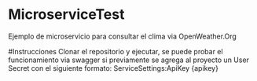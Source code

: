 # MicroserviceTest
Ejemplo de microservicio para consultar el clima via OpenWeather.Org

#Instrucciones
Clonar el repositorio y ejecutar, se puede probar el funcionamiento via swagger si previamente se agrega al proyecto un User Secret con el siguiente formato: 
ServiceSettings:ApiKey {apikey}
